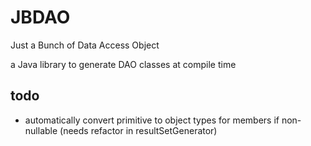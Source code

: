 # JBDAO
Just a Bunch of Data Access Object

a Java library to generate DAO classes at compile time

## todo

* automatically convert primitive to object types for members if non-nullable (needs refactor in resultSetGenerator)